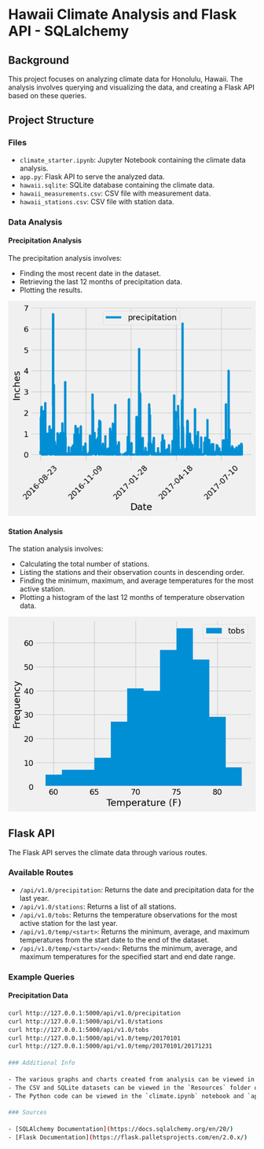 # Hawaii Climate Analysis and Flask API - SQLalchemy

## Background

This project focuses on analyzing climate data for Honolulu, Hawaii. The analysis involves querying and visualizing the data, and creating a Flask API based on these queries.

## Project Structure

### Files

- `climate_starter.ipynb`: Jupyter Notebook containing the climate data analysis.
- `app.py`: Flask API to serve the analyzed data.
- `hawaii.sqlite`: SQLite database containing the climate data.
- `hawaii_measurements.csv`: CSV file with measurement data.
- `hawaii_stations.csv`: CSV file with station data.

### Data Analysis

#### Precipitation Analysis

The precipitation analysis involves:
- Finding the most recent date in the dataset.
- Retrieving the last 12 months of precipitation data.
- Plotting the results.

![Precipitation Analysis](SurfsUp/graph_visuals/precipitation_analysis.png)

#### Station Analysis

The station analysis involves:
- Calculating the total number of stations.
- Listing the stations and their observation counts in descending order.
- Finding the minimum, maximum, and average temperatures for the most active station.
- Plotting a histogram of the last 12 months of temperature observation data.

![Temperature Observation Histogram](SurfsUp/graph_visuals/temperature_observation_histogram.png)

## Flask API

The Flask API serves the climate data through various routes.

### Available Routes

- `/api/v1.0/precipitation`: Returns the date and precipitation data for the last year.
- `/api/v1.0/stations`: Returns a list of all stations.
- `/api/v1.0/tobs`: Returns the temperature observations for the most active station for the last year.
- `/api/v1.0/temp/<start>`: Returns the minimum, average, and maximum temperatures from the start date to the end of the dataset.
- `/api/v1.0/temp/<start>/<end>`: Returns the minimum, average, and maximum temperatures for the specified start and end date range.

### Example Queries

#### Precipitation Data

```sh
curl http://127.0.0.1:5000/api/v1.0/precipitation
curl http://127.0.0.1:5000/api/v1.0/stations
curl http://127.0.0.1:5000/api/v1.0/tobs
curl http://127.0.0.1:5000/api/v1.0/temp/20170101
curl http://127.0.0.1:5000/api/v1.0/temp/20170101/20171231

### Additional Info

- The various graphs and charts created from analysis can be viewed in the `graph_visuals` folder of this repository.
- The CSV and SQLite datasets can be viewed in the `Resources` folder of this repository.
- The Python code can be viewed in the `climate.ipynb` notebook and `app.py` script in this repository.

### Sources

- [SQLAlchemy Documentation](https://docs.sqlalchemy.org/en/20/)
- [Flask Documentation](https://flask.palletsprojects.com/en/2.0.x/)
